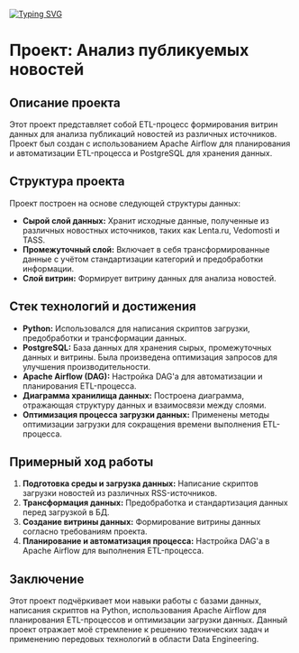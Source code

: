 [![Typing SVG](https://readme-typing-svg.herokuapp.com?color=%2336BCF7&lines=FINAL+PROJECT+DATA+ENGINEER)](https://git.io/typing-svg)
# Проект: Анализ публикуемых новостей

## Описание проекта
Этот проект представляет собой ETL-процесс формирования витрин данных для анализа публикаций новостей из различных источников. Проект был создан с использованием Apache Airflow для планирования и автоматизации ETL-процесса и PostgreSQL для хранения данных.

## Структура проекта
Проект построен на основе следующей структуры данных:
- **Сырой слой данных:** Хранит исходные данные, полученные из различных новостных источников, таких как Lenta.ru, Vedomosti и TASS.
- **Промежуточный слой:** Включает в себя трансформированные данные с учётом стандартизации категорий и предобработки информации.
- **Слой витрин:** Формирует витрину данных для анализа новостей.

## Стек технологий и достижения
- **Python:** Использовался для написания скриптов загрузки, предобработки и трансформации данных.
- **PostgreSQL:** База данных для хранения сырых, промежуточных данных и витрины. Была произведена оптимизация запросов для улучшения производительности.
- **Apache Airflow (DAG):** Настройка DAG'а для автоматизации и планирования ETL-процесса.
- **Диаграмма хранилища данных:** Построена диаграмма, отражающая структуру данных и взаимосвязи между слоями.
- **Оптимизация процесса загрузки данных:** Применены методы оптимизации загрузки для сокращения времени выполнения ETL-процесса.

## Примерный ход работы
1. **Подготовка среды и загрузка данных:** Написание скриптов загрузки новостей из различных RSS-источников.
2. **Трансформация данных:** Предобработка и стандартизация данных перед загрузкой в БД.
3. **Создание витрины данных:** Формирование витрины данных согласно требованиям проекта.
4. **Планирование и автоматизация процесса:** Настройка DAG'а в Apache Airflow для выполнения ETL-процесса.

## Заключение
Этот проект подчёркивает мои навыки работы с базами данных, написания скриптов на Python, использования Apache Airflow для планирования ETL-процессов и оптимизации загрузки данных. Данный проект отражает моё стремление к решению технических задач и применению передовых технологий в области Data Engineering.
